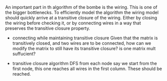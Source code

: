 An important part in th algorithm of the bombe is the wiring. This is one of the bigger bottlenecks.
To efficiently model the algorithm the wiring model should quickly arrive at a transitive closure of the wiring. 
Either by closing the wiring before checking it, or by connecting wires in a way that preserves the transitive closure property.

- connecting while maintaining transitive closure
Given that the matrix is transitively closed, and two wires are to be connected, how can we modify the matrix to still have its transitive closure?
is one matrix mult suffucient?

- transitive closure algorithm
DFS from each node
say we start from the first node, 
this one reaches all wires in the first column. These should be reached.